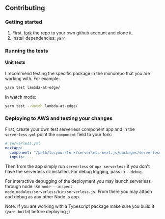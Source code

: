 ## Contributing

### Getting started

1. First, [fork](https://help.github.com/en/articles/fork-a-repo) the repo to your own github account and clone it.
2. Install dependencies: `yarn`

### Running the tests

#### Unit tests

I recommend testing the specific package in the monorepo that you are working with. For example:

```bash
yarn test lambda-at-edge/
```

In watch mode:

```bash
yarn test --watch lambda-at-edge/
```

### Deploying to AWS and testing your changes

First, create your own test serverless component app and in the `serverless.yml` point the `component` field to your fork:

```yml
# serverless.yml
nextApp:
  component: "/path/to/your/fork/serverless-next.js/packages/serverless-components/nextjs-component"
  inputs: ...
```

Then from the app simply run `serverless` or `npx serverless` if you don't have the serverless cli installed. For debug logging, pass in `--debug`.

For interactive debugging of the deployment you may launch serverless through node like `node --inspect node_modules/serverless/bin/serverless.js`. From there you may attach and debug as any other Node.js app.

Note: If you are working with a Typescript package make sure you build it (`yarn build`) before deploying ;)
